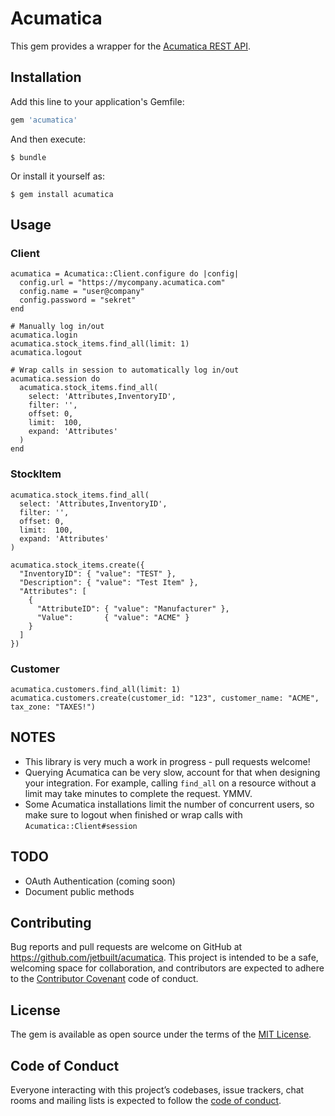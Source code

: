 # Acumatica

This gem provides a wrapper for the [Acumatica REST API](https://help.acumatica.com/Main?ScreenId=ShowWiki&pageid=ca2716f1-025a-4a6e-9090-797cf32b0459).

## Installation

Add this line to your application's Gemfile:

```ruby
gem 'acumatica'
```

And then execute:

    $ bundle

Or install it yourself as:

    $ gem install acumatica

## Usage

### Client

```
acumatica = Acumatica::Client.configure do |config|
  config.url = "https://mycompany.acumatica.com"
  config.name = "user@company"
  config.password = "sekret"
end

# Manually log in/out
acumatica.login
acumatica.stock_items.find_all(limit: 1)
acumatica.logout

# Wrap calls in session to automatically log in/out
acumatica.session do
  acumatica.stock_items.find_all(
    select: 'Attributes,InventoryID',
    filter: '',
    offset: 0,
    limit:  100,
    expand: 'Attributes'
  )
end
```    

### StockItem

```
acumatica.stock_items.find_all(
  select: 'Attributes,InventoryID',
  filter: '',
  offset: 0,
  limit:  100,
  expand: 'Attributes'
)

acumatica.stock_items.create({
  "InventoryID": { "value": "TEST" },
  "Description": { "value": "Test Item" },
  "Attributes": [
    {
      "AttributeID": { "value": "Manufacturer" },
      "Value":       { "value": "ACME" }
    }
  ]
})
```

### Customer

```
acumatica.customers.find_all(limit: 1)
acumatica.customers.create(customer_id: "123", customer_name: "ACME", tax_zone: "TAXES!")
```

## NOTES
- This library is very much a work in progress - pull requests welcome!
- Querying Acumatica can be very slow, account for that when designing your integration. For
  example, calling `find_all` on a resource without a limit may take minutes to complete the
  request. YMMV.
- Some Acumatica installations limit the number of concurrent users, so make sure to logout when
  finished or wrap calls with `Acumatica::Client#session`

## TODO
- OAuth Authentication (coming soon)
- Document public methods

## Contributing

Bug reports and pull requests are welcome on GitHub at https://github.com/jetbuilt/acumatica. This project is intended to be a safe, welcoming space for collaboration, and contributors are expected to adhere to the [Contributor Covenant](http://contributor-covenant.org) code of conduct.

## License

The gem is available as open source under the terms of the [MIT License](https://opensource.org/licenses/MIT).

## Code of Conduct

Everyone interacting with this project’s codebases, issue trackers, chat rooms and mailing lists is expected to follow the [code of conduct](https://github.com/jetbuilt/acumatica/blob/master/CODE_OF_CONDUCT.md).
